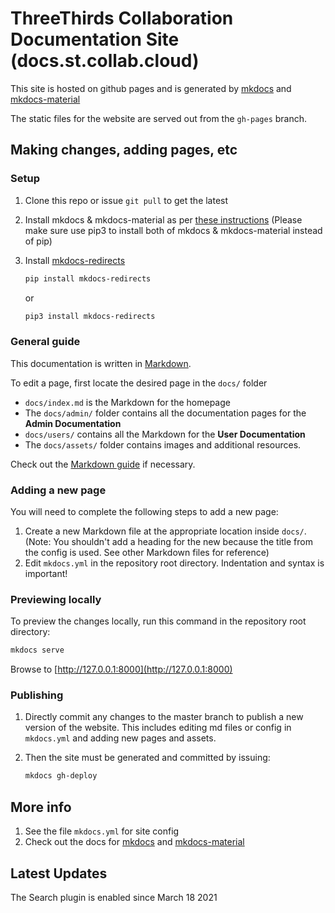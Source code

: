 # ThreeThirds Collaboration Documentation Site (docs.st.collab.cloud)

This site is hosted on github pages and is generated by [mkdocs](https://www.mkdocs.org) and [mkdocs-material](https://hub.docker.com/r/squidfunk/mkdocs-material/)

The static files for the website are served out from the `gh-pages` branch.

## Making changes, adding pages, etc

### Setup

1. Clone this repo or issue `git pull` to get the latest
2. Install mkdocs & mkdocs-material as per [these instructions](https://squidfunk.github.io/mkdocs-material/getting-started/#installation) (Please make sure use pip3 to install both of mkdocs & mkdocs-material instead of pip)
3. Install [mkdocs-redirects](https://pypi.org/project/mkdocs-redirects/)

    ```sh
    pip install mkdocs-redirects
    ```

    or

    ```sh
    pip3 install mkdocs-redirects
    ```

### General guide

This documentation is written in [Markdown](https://en.wikipedia.org/wiki/Markdown).

To edit a page, first locate the desired page in the `docs/` folder

- `docs/index.md` is the Markdown for the homepage
- The `docs/admin/` folder contains all the documentation pages for the **Admin Documentation**
- `docs/users/` contains all the Markdown for the **User Documentation**
- The `docs/assets/` folder contains images and additional resources.

Check out the [Markdown guide](https://www.markdownguide.org/basic-syntax/) if necessary.

### Adding a new page

You will need to complete the following steps to add a new page:

1. Create a new Markdown file at the appropriate location inside `docs/`. (Note: You shouldn't add a heading for the new because the title from the config is used. See other Markdown files for reference)
2. Edit `mkdocs.yml` in the repository root directory. Indentation and syntax is important!

### Previewing locally

To preview the changes locally, run this command in the repository root directory:

```sh
mkdocs serve
```

Browse to [http://127.0.0.1:8000](http://127.0.0.1:8000)

### Publishing

1. Directly commit any changes to the master branch to publish a new version of the website. This includes editing md files or config in `mkdocs.yml` and adding new pages and assets.

2. Then the site must be generated and committed by issuing:

    ```sh
    mkdocs gh-deploy
    ```

## More info

1. See the file `mkdocs.yml` for site config
2. Check out the docs for [mkdocs](https://www.mkdocs.org) and [mkdocs-material](https://squidfunk.github.io/mkdocs-material)

## Latest Updates

The Search plugin is enabled since March 18 2021
